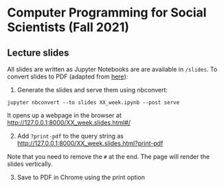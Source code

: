 # Computer Programming for Social Scientists (Fall 2021)

## Lecture slides

All slides are written as Jupyter Notebooks are are available in `/slides`. To convert slides to PDF (adapted from [here](https://rise.readthedocs.io/en/stable/exportpdf.html)):

1. Generate the slides and serve them using nbconvert:

```jupyter nbconvert --to slides XX_week.ipynb --post serve```

It opens up a webpage in the browser at http://127.0.0.1:8000/XX_week.slides.html#/

2. Add `?print-pdf` to the query string as http://127.0.0.1:8000/XX_week.slides.html?print-pdf

Note that you need to remove the `#` at the end. The page will render the slides vertically.

3. Save to PDF in Chrome using the print option
